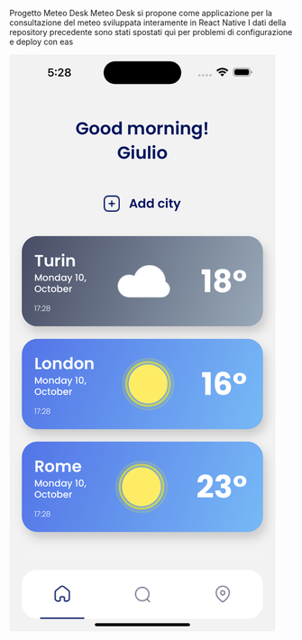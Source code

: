 Progetto Meteo Desk
Meteo Desk si propone come applicazione per la consultazione del meteo sviluppata interamente in React Native
I dati della repository precedente sono stati spostati quì per problemi di configurazione e deploy con eas

<img src="https://github.com/Giulio987/meteo-rn/blob/main/assets/app_img_1.png" alt="IMG_1" style="height: auto !important;width: auto !important;" ></a>
